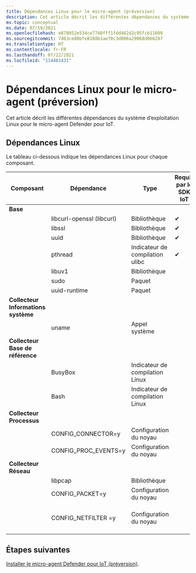 ```yaml
---
title: Dépendances Linux pour le micro-agent (préversion)
description: Cet article décrit les différentes dépendances du système d’exploitation Linux pour le micro-agent Defender pour IoT.
ms.topic: conceptual
ms.date: 07/19/2021
ms.openlocfilehash: e878052e534ce7740fff1fdd462d2c95fcb11609
ms.sourcegitcommit: 7d63ce88bfe8188b1ae70c3d006a29068d066287
ms.translationtype: HT
ms.contentlocale: fr-FR
ms.lasthandoff: 07/22/2021
ms.locfileid: "114481431"
---
```

# <a name="micro-agent-linux-dependencies-preview"></a>Dépendances Linux pour le micro-agent (préversion)

Cet article décrit les différentes dépendances du système d’exploitation Linux pour le micro-agent Defender pour IoT. 

## <a name="linux-dependencies"></a>Dépendances Linux

Le tableau ci-dessous indique les dépendances Linux pour chaque composant. 

| Composant | Dépendance | Type | Requis par le SDK IoT | Notes |
|--|--|--|--|--|
| **Base** |  |  |  |  |
|  | libcurl-openssl (libcurl) | Bibliothèque | ✔ |  |
|  | libssl | Bibliothèque | ✔ |  |
|  | uuid | Bibliothèque | ✔ |  |
|  | pthread | Indicateur de compilation ulibc | ✔ |  |
|  | libuv1 | Bibliothèque |  |  |
|  | sudo | Paquet |  |  |
|  | uuid-runtime | Paquet |  |  |
| **Collecteur Informations système** |  |  |  |  |
|  | uname | Appel système |  |  |
| **Collecteur Base de référence** |  |  |  |  |
|  | BusyBox | Indicateur de compilation Linux |  |  |
|  | Bash | Indicateur de compilation Linux |  |  |
| **Collecteur Processus** |  |  |  |  |
|  | CONFIG_CONNECTOR=y | Configuration du noyau |  |  |
|  | CONFIG_PROC_EVENTS=y | Configuration du noyau |  |  |
| **Collecteur Réseau** |  |  |  |  |
|  | libpcap | Bibliothèque |  |  |
|  | CONFIG_PACKET=y | Configuration du noyau |  |  |
|  | CONFIG_NETFILTER =y | Configuration du noyau |  | Facultatif – Amélioration des performances |

## <a name="next-steps"></a>Étapes suivantes

[Installer le micro-agent Defender pour IoT (préversion)](quickstart-standalone-agent-binary-installation.md).